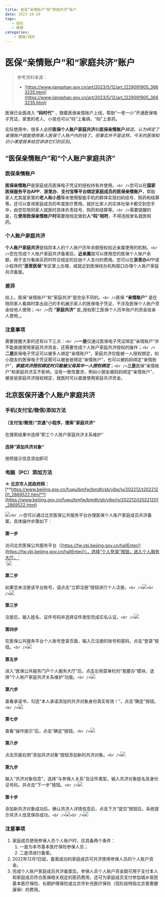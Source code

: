 ```yaml
---
title: 医保“亲情账户”和“家庭共济”账户
date: 2023-10-20
tags: 
   - 保险
   - 健康
categories:
	- 健康/保险
---
```


# 医保“亲情账户”和“家庭共济”账户

> 参考资料来源：
>
> - [https://www.jiangshan.gov.cn/art/2023/5/12/art_1229091905_3663235.html](https://www.jiangshan.gov.cn/art/2023/5/12/art_1229091905_3663235.html)

医保已全面进入 **“码时代”** ，随着医保亲情账户上线，帮助“一老一小”开通医保电子凭证，家里的老人、小孩也可以“码”上看病、“码”上拿药。

实际使用中，很多人会把**医保个人账户家庭共济**和**医保亲情账户**_搞混_，_认为绑定了亲情账户就能使用家人医保个人账户内的钱了。但事实并不是这样，今天的医保知识小课堂就来给您讲讲它们的区别_。

## “医保亲情账户”和“个人账户家庭共济”

### 医保亲情账户

**医保亲情账户**是家庭成员医保电子凭证的授权持有并使用。`<br />`您可以在**国家医保服务平台APP**、**浙里办**、**支付宝等平台绑定家庭成员的医保亲情账户**，帮助家人尤其是家里的**老人和小孩**等未使用智能手机的群体实现扫码挂号、购药和结算等，还可以查询家庭成员的年度医疗费用。就好比家人的实体社保卡都交到您手中，由您在陪同家人就医时具体负责挂号、购药和结算等。`<br />`需要提醒的是，在**使用医保亲情账户时**需要按规定做到**人“码”相符**，不得违规冒名就医购药。

### 个人账户家庭共济

**个人账户家庭共济**是指将本人的个人账户历年余额授权给近亲属使用的机制。`<br />`您在完成个人账户家庭共济备案后，**近亲属**就可以使用您的医保个人账户余额，用于支付看病买药时符合规定的应由个人支付的费用。您可以在**浙里办**APP或小程序的“**浙里医保**”专区掌上办理，或就近到医保经办机构窗口办理个人账户家庭共济备案。

### 差异

综上，医保“亲情账户”和“家庭共济”是完全不同的。`<br />`医保 **“亲情账户”** 是在陪同家人看病时拿出自己的手机展示家人的医保电子凭证，不涉及医保个人账户资金给他人使用；`<br />`而 **“家庭共济”** 是_授权职工医保个人历年账户的资金给亲人使用_。

### 注意事项

需要提醒大家的还有以下三点：`<br />`**一是**仅通过医保电子凭证绑定“亲情账户”并不能直接使用家庭共济资金，还需要完成个人账户家庭共济授权的操作；`<br />`**二是**医保电子凭证可以被多人绑定“亲情账户”，家庭共济仅能被一人授权绑定，如小朋友的医保电子凭证既可以被爸爸绑定“亲情账户”，也可以被妈妈绑定“亲情账户”，**_家庭共济授权绑定时只能被父母其中一人授权绑定_**；`<br />`**三是**医保“亲情账户”和家庭共济互不影响，没有一致性要求，例如小朋友被妈妈绑定“亲情账户”，被爸爸家庭共济授权绑定，就医时可以直接使用家庭共济资金。

## 北京医保开通个人账户家庭共济

### **手机(支付宝/微信)添加方法**

#### （支付宝/微信）”京通“小程序，搜索”家庭共济“

在搜索结果中选择”职工个人账户家庭共济关系维护“

#### 选择”添加共济对象“

按照提示信息添加即可

### **电脑（PC）添加方法**

**☆ 北京市人民政府网：**[**https://www.beijing.gov.cn/fuwu/bmfw/bmdh/sb/ylbx/jy/202212/t20221201_2869522.html**](https://www.beijing.gov.cn/fuwu/bmfw/bmdh/sb/ylbx/jy/202212/t20221201_2869522.html)

![](./1697904301414-0.png)`<br />`您可以通过北京医保公共服务平台办理医保个人账户家庭成员共济备案，具体操作步骤如下：

#### 第一步

访问北京医保公共服务平台（[https://fw.ybj.beijing.gov.cn/hallEnter/](https://fw.ybj.beijing.gov.cn/hallEnter/)），选择“个人登录”按钮，进入个人服务大厅。`<br />`![](./1697904301414-1.png)

#### 第二步

如果您未注册该平台账号，请点击“立即注册”按钮进行个人注册。`<br />`![](./1697904301414-2.png)`<br />`![](./1697904301414-3.png)

#### 第三步

注册后，输入姓名、证件号码并选择证件类型完成实名认证。`<br />`![](./1697904301414-4.png)

#### 第四步

在医保公共服务平台个人账号登录页面，输入已注册的账号和密码，点击“登录”按钮。`<br />`![](./1697904301414-5.png)

#### 第五步

进入“医保公共服务门户个人服务大厅”后，点击左侧菜单栏的“我要办”模块，选择“个人账户家庭共济关系维护”功能。`<br />`![](./1697904301414-6.png)

#### 第六步

查看承诺书，勾选“本人承诺添加的共济对象身份真实有效！”，点击“确定”按钮。`<br />`![](./1697904301414-7.png)

#### 第七步

查看“操作提示”后，点击“确定”按钮。`<br />`![](./1697904301414-8.png)

#### 第八步

点击页面右侧“添加共济对象”按钮添加新的共济对象。`<br />`![](./1697904301414-9.png)

#### 第九步

输入“共济对象信息”，选择“与参保人关系”及证件类型，输入共济对象姓名及身份证号码，并点击“下一步”按钮。`<br />`![](./1697904301414-10.png)

#### 第十步

添加新共济对象成功后，确认共济人详情信息后，点击下方“提交”按钮后，系统提示共济人信息保存成功。`<br />`![](./1697904301414-11.png)`<br />`![](./1697904301414-12.png)

### 注意事项

1. 家庭成员使用参保人员个人账户时，应具备两个条件：
   1. 一是为本市基本医疗保险参保人员；
   2. 二是须进行备案。
2. 2022年12月1日起，备案成功的家庭成员可共济使用参保人员的个人账户资金。
3. 完成个人账户家庭成员共济备案后，参保人员个人账户资金既可用于支付本人和家庭成员符合医保相关规定的医药费用，还可为家庭成员支付参加城乡居民基本医疗保险、长期护理保险或北京市补充医疗保险（现阶段特指北京普惠健康保）的费用。
